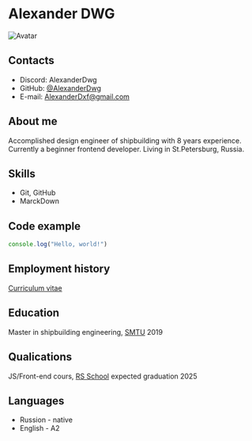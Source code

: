 ﻿# **Alexander DWG**
![Avatar](https://i.imgur.com/1xmYHgR.png "this is not actually my photo")
## Contacts
* Discord: AlexanderDwg
* GitHub: [@AlexanderDwg](https://github.com/Alexanderdwg)
* E-mail: AlexanderDxf@gmail.com
## About me
Accomplished design engineer of shipbuilding with 8 years experience. Currently a beginner frontend developer.
Living in St.Petersburg, Russia.
## Skills
* Git, GitHub
* MarckDown
## Code example
```javascript
console.log("Hello, world!")
```
## Employment history
[Curriculum vitae](https://Alexanderdwg.github.io/rsschool-cv/cv)
## Education
Master in shipbuilding engineering, [SMTU](https://en.smtu.ru/) 2019
## Qualications
JS/Front-end cours, [RS School](https://rs.school/) expected graduation 2025
## Languages
* Russion - native
* English - A2